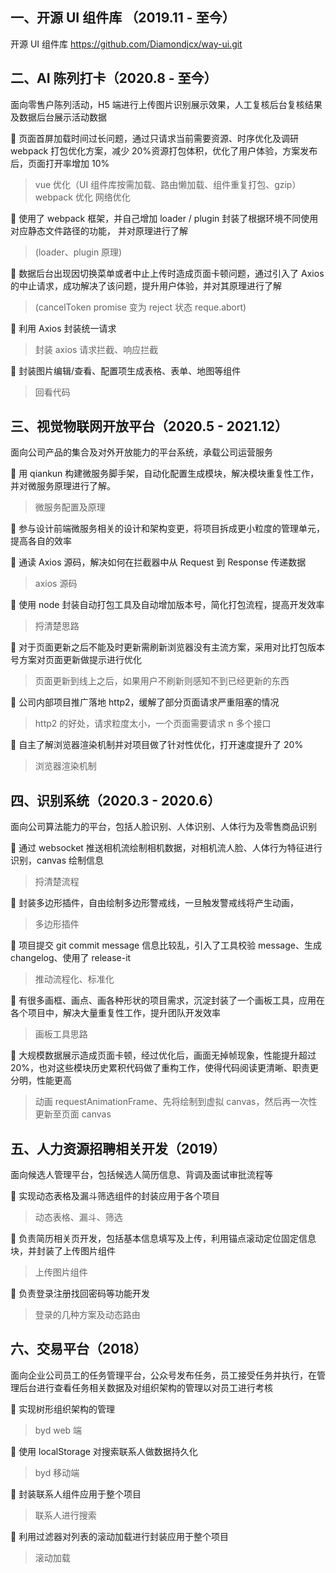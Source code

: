 ## 一、开源 UI 组件库 （2019.11 - 至今）

开源 UI 组件库 https://github.com/Diamondjcx/way-ui.git

## 二、AI 陈列打卡（2020.8 - 至今）

面向零售户陈列活动，H5 端进行上传图片识别展示效果，人工复核后台复核结果及数据后台展示活动数据

 页面首屏加载时间过长问题，通过只请求当前需要资源、时序优化及调研 webpack 打包优化方案，减少 20%资源打包体积，优化了用户体验，方案发布后，页面打开率增加 10%

> vue 优化（UI 组件库按需加载、路由懒加载、组件重复打包、gzip）
> webpack 优化
> 网络优化

 使用了 webpack 框架，并自己增加 loader / plugin 封装了根据环境不同使用对应静态文件路径的功能， 并对原理进行了解

> (loader、plugin 原理)

 数据后台出现因切换菜单或者中止上传时造成页面卡顿问题，通过引入了 Axios 的中止请求，成功解决了该问题，提升用户体验，并对其原理进行了解

> (cancelToken promise 变为 reject 状态 reque.abort)

 利用 Axios 封装统一请求

> 封装 axios
> 请求拦截、响应拦截

 封装图片编辑/查看、配置项生成表格、表单、地图等组件

> 回看代码

## 三、视觉物联网开放平台（2020.5 - 2021.12）

面向公司产品的集合及对外开放能力的平台系统，承载公司运营服务

 用 qiankun 构建微服务脚手架，自动化配置生成模块，解决模块重复性工作，并对微服务原理进行了解。

> 微服务配置及原理

 参与设计前端微服务相关的设计和架构变更，将项目拆成更小粒度的管理单元，提高各自的效率

 通读 Axios 源码，解决如何在拦截器中从 Request 到 Response 传递数据

> axios 源码

 使用 node 封装自动打包工具及自动增加版本号，简化打包流程，提高开发效率

> 捋清楚思路

 对于页面更新之后不能及时更新需刷新浏览器没有主流方案，采用对比打包版本号方案对页面更新做提示进行优化

> 页面更新到线上之后，如果用户不刷新则感知不到已经更新的东西

 公司内部项目推广落地 http2，缓解了部分页面请求严重阻塞的情况

> http2 的好处，请求粒度太小，一个页面需要请求 n 多个接口

 自主了解浏览器渲染机制并对项目做了针对性优化，打开速度提升了 20%

> 浏览器渲染机制

## 四、识别系统（2020.3 - 2020.6）

面向公司算法能力的平台，包括人脸识别、人体识别、人体行为及零售商品识别

 通过 websocket 推送相机流绘制相机数据，对相机流人脸、人体行为特征进行识别，canvas 绘制信息

> 捋清楚流程

 封装多边形插件，自由绘制多边形警戒线，一旦触发警戒线将产生动画，

> 多边形插件

 项目提交 git commit message 信息比较乱，引入了工具校验 message、生成 changelog、使用了 release-it

> 推动流程化、标准化

 有很多画框、画点、画各种形状的项目需求，沉淀封装了一个画板工具，应用在各个项目中，解决大量重复性工作，提升团队开发效率

> 画板工具思路

 大规模数据展示造成页面卡顿，经过优化后，画面无掉帧现象，性能提升超过 20%，也对这些模块历史累积代码做了重构工作，使得代码阅读更清晰、职责更分明，性能更高

> 动画 requestAnimationFrame、先将绘制到虚拟 canvas，然后再一次性更新至页面 canvas

## 五、人力资源招聘相关开发（2019）

面向候选人管理平台，包括候选人简历信息、背调及面试审批流程等

 实现动态表格及漏斗筛选组件的封装应用于各个项目

> 动态表格、漏斗、筛选

 负责简历相关页开发，包括基本信息填写及上传，利用锚点滚动定位固定信息块，并封装了上传图片组件

> 上传图片组件

 负责登录注册找回密码等功能开发

> 登录的几种方案及动态路由

## 六、交易平台（2018）

面向企业公司员工的任务管理平台，公众号发布任务，员工接受任务并执行，在管理后台进行查看任务相关数据及对组织架构的管理以对员工进行考核

 实现树形组织架构的管理

> byd web 端

 使用 localStorage 对搜索联系人做数据持久化

> byd 移动端

 封装联系人组件应用于整个项目

> 联系人进行搜索

 利用过滤器对列表的滚动加载进行封装应用于整个项目

> 滚动加载
